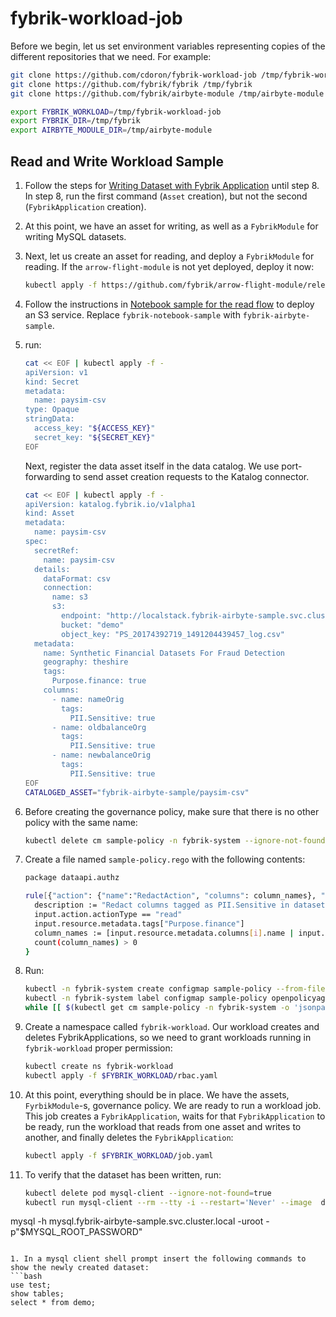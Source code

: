 # fybrik-workload-job

Before we begin, let us set environment variables representing copies of the different repositories that we need. For example:
```bash
git clone https://github.com/cdoron/fybrik-workload-job /tmp/fybrik-workload-job
git clone https://github.com/fybrik/fybrik /tmp/fybrik
git clone https://github.com/fybrik/airbyte-module /tmp/airbyte-module

export FYBRIK_WORKLOAD=/tmp/fybrik-workload-job
export FYBRIK_DIR=/tmp/fybrik
export AIRBYTE_MODULE_DIR=/tmp/airbyte-module
```

## Read and Write Workload Sample

1. Follow the steps for [Writing Dataset with Fybrik Application](https://github.com/fybrik/airbyte-module/blob/main/fybrik/README_mysql.md) until step 8. In step 8, run the first command (`Asset` creation), but not the second (`FybrikApplication` creation).

1. At this point, we have an asset for writing, as well as a `FybrikModule` for writing MySQL datasets.

1. Next, let us create an asset for reading, and deploy a `FybrikModule` for reading. If the `arrow-flight-module` is not yet deployed, deploy it now:
   ```bash
   kubectl apply -f https://github.com/fybrik/arrow-flight-module/releases/download/v0.11.0/module.yaml -n fybrik-system   
   ```

1. Follow the instructions in [Notebook sample for the read flow](https://fybrik.io/v1.3/samples/notebook-read/) to deploy an S3 service. Replace `fybrik-notebook-sample` with `fybrik-airbyte-sample`.

1. run:
   ```bash
   cat << EOF | kubectl apply -f -
   apiVersion: v1
   kind: Secret
   metadata:
     name: paysim-csv
   type: Opaque
   stringData:
     access_key: "${ACCESS_KEY}"
     secret_key: "${SECRET_KEY}"
   EOF
   ```
   Next, register the data asset itself in the data catalog. We use port-forwarding to send asset creation requests to the Katalog connector.
   ```bash
   cat << EOF | kubectl apply -f -
   apiVersion: katalog.fybrik.io/v1alpha1
   kind: Asset
   metadata:
     name: paysim-csv
   spec:
     secretRef:
       name: paysim-csv
     details:
       dataFormat: csv
       connection:
         name: s3
         s3:
           endpoint: "http://localstack.fybrik-airbyte-sample.svc.cluster.local:4566"
           bucket: "demo"
           object_key: "PS_20174392719_1491204439457_log.csv"
     metadata:
       name: Synthetic Financial Datasets For Fraud Detection
       geography: theshire
       tags:
         Purpose.finance: true
       columns:
         - name: nameOrig
           tags:
             PII.Sensitive: true
         - name: oldbalanceOrg
           tags:
             PII.Sensitive: true
         - name: newbalanceOrig
           tags:
             PII.Sensitive: true
   EOF
   CATALOGED_ASSET="fybrik-airbyte-sample/paysim-csv"
   ```

1. Before creating the governance policy, make sure that there is no other policy with the same name:
   ```bash
   kubectl delete cm sample-policy -n fybrik-system --ignore-not-found=true
   ```

1. Create a file named `sample-policy.rego` with the following contents:
   ```bash
   package dataapi.authz

   rule[{"action": {"name":"RedactAction", "columns": column_names}, "policy": description}] {
     description := "Redact columns tagged as PII.Sensitive in datasets tagged with Purpose.finance = true"
     input.action.actionType == "read"
     input.resource.metadata.tags["Purpose.finance"]
     column_names := [input.resource.metadata.columns[i].name | input.resource.metadata.columns[i].tags["PII.Sensitive"]]
     count(column_names) > 0
   }
   ```

1. Run:
   ```bash
   kubectl -n fybrik-system create configmap sample-policy --from-file=sample-policy.rego
   kubectl -n fybrik-system label configmap sample-policy openpolicyagent.org/policy=rego
   while [[ $(kubectl get cm sample-policy -n fybrik-system -o 'jsonpath={.metadata.annotations.openpolicyagent\.org/policy-status}') != '{"status":"ok"}' ]]; do echo "waiting for policy to be applied" && sleep 5; done
   ```

1. Create a namespace called `fybrik-workload`. Our workload creates and deletes FybrikApplications, so we need to grant workloads running in `fybrik-workload` proper permission:
   ```bash
   kubectl create ns fybrik-workload
   kubectl apply -f $FYBRIK_WORKLOAD/rbac.yaml
   ```

1. At this point, everything should be in place. We have the assets, `FyrbikModule`-s, governance policy. We are ready to run a workload job. This job creates a `FybrikApplication`, waits for that `FybrikApplication` to be ready, run the workload that reads from one asset and writes to another, and finally deletes the `FybrikApplication`:
   ```bash
   kubectl apply -f $FYBRIK_WORKLOAD/job.yaml
   ```

1. To verify that the dataset has been written, run:
   ```bash
   kubectl delete pod mysql-client --ignore-not-found=true
   kubectl run mysql-client --rm --tty -i --restart='Never' --image  docker.io/bitnami/mysql:8.0.32-debian-11-r0 --namespace fybrik-airbyte-sample --env MYSQL_ROOT_PASSWORD=$MYSQL_ROOT_PASSWORD --command -- bash
mysql -h mysql.fybrik-airbyte-sample.svc.cluster.local -uroot -p"$MYSQL_ROOT_PASSWORD"
   ```

1. In a mysql client shell prompt insert the following commands to show the newly created dataset:
   ```bash
   use test;
   show tables;
   select * from demo;
   ```
